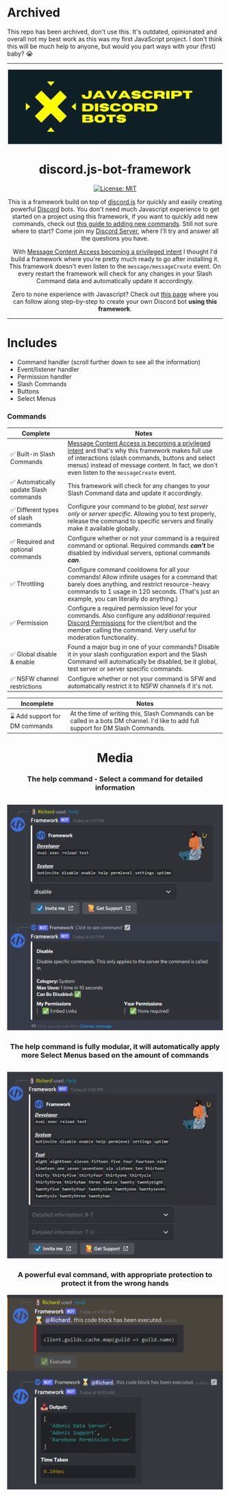# Archived
This repo has been archived, don't use this. It's outdated, opinionated and overall not my best work as this was my first JavaScript project. I don't think this will be much help to anyone, but would you part ways with your (first) baby? 😭

---


<div align="center">

![JDB](assets/JDBWide.png)
# discord.js-bot-framework
[![License: MIT](https://img.shields.io/badge/License-MIT-yellow.svg)](https://opensource.org/licenses/MIT)

This is a framework build on top of [discord.js](https://github.com/discordjs/discord.js "discord.js on Github") for quickly and easily creating powerful [Discord](https://discord.com/ "Official Discord Website") bots. You don't need much Javascript experience to get started on a project using this framework, if you want to quickly add new commands, check out [this guide to adding new commands](./tutorial/2AddingCommands.md). Still not sure where to start? Come join my [Discord Server](https://discord.gg/V8N5QqD8qX), where I'll try and answer all the questions you have.

With [Message Content Access becoming a privileged intent](https://support-dev.discord.com/hc/en-us/articles/4404772028055-Message-Content-Access-Deprecation-for-Verified-Bots "source") I thought I'd build a framework where you're pretty much ready to go after installing it. This framework doesn't even listen to the `message/messageCreate` event. On every restart the framework will check for any changes in your Slash Command data and automatically update it accordingly.

Zero to none experience with Javascript? Check out [this page](./tutorial/1GettingStarted.md) where you can follow along step-by-step to create your own Discord bot **using this framework**.
</div>

---
# Includes
- Command handler (scroll further down to see all the information)
- Event/listener handler
- Permission handler
- Slash Commands
- Buttons
- Select Menus
### Commands
Complete | Notes
-------- | ---------
✅ Built-in Slash Commands | [Message Content Access is becoming a privileged intent](https://support-dev.discord.com/hc/en-us/articles/4404772028055-Message-Content-Access-Deprecation-for-Verified-Bots "source") and that's why this framework makes full use of interactions (slash commands, buttons and select menus) instead of message content. In fact, we don't even listen to the `messageCreate` event.
✅ Automatically update Slash commands | This framework will check for any changes to your Slash Command data and update it accordingly.
✅ Different types of slash commands | Configure your command to be *global*, *test server only* or *server specific*. Allowing you to test properly, release the command to specific servers and finally make it available globally.
✅ Required and optional commands | Configure whether or not your command is a required command or optional. Required commands ***can't*** be disabled by individual servers, optional commands ***can***.
✅ Throttling | Configure command cooldowns for all your commands! Allow infinite usages for a command that barely does anything, and restrict resource-heavy commands to 1 usage in 120 seconds. (That's just an example, you can literally do anything.)
✅ Permission | Configure a required permission level for your commands. Also configure any *additional* required [Discord Permissions](https://discord.com/developers/docs/topics/permissions#permissions-bitwise-permission-flags "All available permissions") for the client/bot and the member calling the command. Very useful for moderation functionality.
✅ Global disable & enable | Found a major bug in one of your commands? Disable it in your slash configuration export and the Slash Command will automatically be disabled, be it global, test server or server specific commands.
✅ NSFW channel restrictions | Configure whether or not your command is SFW and automatically restrict it to NSFW channels if it's not.

Incomplete | Notes
---------- | -----
⌛ Add support for DM commands | At the time of writing this, Slash Commands can be called in a bots DM channel. I'd like to add full support for DM Slash Commands.

<div align='center'>

# Media
### The help command - Select a command for detailed information
![DHC](assets/DefaultHelpCommand.png)
---
### The help command is fully modular, it will automatically apply more Select Menus based on the amount of commands
![MHC](assets/ModularHelpCommand.png)
---
### A powerful eval command, with appropriate protection to protect it from the wrong hands
![EVAL](assets/EvalCommand.png)

</div>
